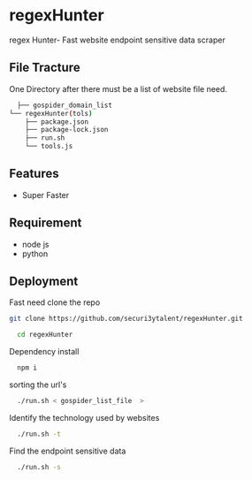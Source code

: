 
# regexHunter

regex Hunter- Fast website endpoint sensitive data scraper


## File Tracture

One Directory after there must be a list of website file need.

```bash
  ├── gospider_domain_list
└── regexHunter(tols)
    ├── package.json
    ├── package-lock.json
    ├── run.sh
    └── tools.js

```


## Features

- Super Faster



## Requirement
- node js
- python


## Deployment

Fast need clone the repo
```bash
git clone https://github.com/securi3ytalent/regexHunter.git
```

```bash
  cd regexHunter
```
Dependency install
```bash
  npm i
```

sorting the url's
```bash
  ./run.sh < gospider_list_file  >
```
Identify the technology used by websites
```bash
  ./run.sh -t
```
Find the endpoint sensitive data
```bash
  ./run.sh -s
```
